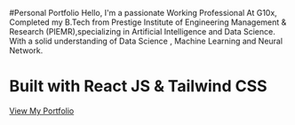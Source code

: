 #Personal Portfolio
Hello, I'm a passionate Working Professional At G10x, Completed my B.Tech from Prestige Institute of Engineering Management & Research (PIEMR),specializing in Artificial Intelligence and Data Science. With a solid understanding of Data Science , Machine Learning and Neural Network.

# Built with React JS & Tailwind CSS

[View My Portfolio](https://codewithbiki.netlify.app)
